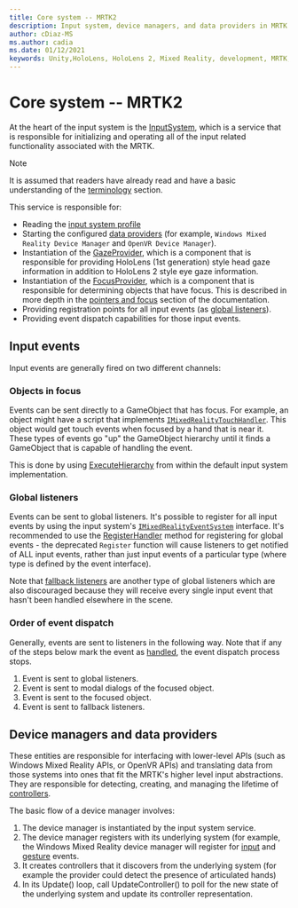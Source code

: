 ```yaml
---
title: Core system -- MRTK2
description: Input system, device managers, and data providers in MRTK
author: cDiaz-MS
ms.author: cadia
ms.date: 01/12/2021
keywords: Unity,HoloLens, HoloLens 2, Mixed Reality, development, MRTK, Events
---
```


# Core system -- MRTK2

At the heart of the input system is the [InputSystem](../features/input/overview.md), which is a service that is responsible for initializing and operating all of the input related functionality associated with the MRTK.

> [!NOTE]
> It is assumed that readers have already read and have a basic understanding of the
> [terminology](terminology.md) section.

This service is responsible for:

- Reading the [input system profile](../configuration/mixed-reality-configuration-guide.md#input-system-settings)
- Starting the configured [data providers](../features/input/input-providers.md) (for example, `Windows Mixed Reality Device Manager` and `OpenVR Device Manager`).
- Instantiation of the [GazeProvider](xref:Microsoft.MixedReality.Toolkit.Input.IMixedRealityGazeProvider), which is a component that is responsible for providing HoloLens (1st generation) style head gaze information
  in addition to HoloLens 2 style eye gaze information.
- Instantiation of the [FocusProvider](xref:Microsoft.MixedReality.Toolkit.Input.IMixedRealityFocusProvider), which is a component that is responsible for determining objects that have focus. This
  is described in more depth in the [pointers and focus](controllers-pointers-and-focus.md#pointers-and-focus) section of the
  documentation.
- Providing registration points for all input events (as [global listeners](#global-listeners)).
- Providing event dispatch capabilities for those input events.

## Input events

Input events are generally fired on two different channels:

### Objects in focus

Events can be sent directly to a GameObject that has focus. For example, an object might
have a script that implements [`IMixedRealityTouchHandler`](xref:Microsoft.MixedReality.Toolkit.Input.IMixedRealityTouchHandler).
This object would get touch events when focused by a hand that is near it. These types of
events go "up" the GameObject hierarchy until it finds a GameObject that is capable of handling
the event.

This is done by using [ExecuteHierarchy](https://docs.unity3d.com/ScriptReference/EventSystems.ExecuteEvents.ExecuteHierarchy.html) from within the default input system implementation.

### Global listeners

Events can be sent to global listeners. It's possible to register for all input events by using
the input system's [`IMixedRealityEventSystem`](xref:Microsoft.MixedReality.Toolkit.IMixedRealityEventSystem)
interface. It's recommended to use the [RegisterHandler](xref:Microsoft.MixedReality.Toolkit.IMixedRealityEventSystem.RegisterHandler%2A)
method for registering for global events - the deprecated `Register` function will cause listeners
to get notified of ALL input events, rather than just input events of a particular type
(where type is defined by the event interface).

Note that [fallback listeners](xref:Microsoft.MixedReality.Toolkit.Input.MixedRealityInputSystem.PushFallbackInputHandler%2A)
are another type of global listeners which are also discouraged because they will receive
every single input event that hasn't been handled elsewhere in the scene.

### Order of event dispatch

Generally, events are sent to listeners in the following way. Note that if any of the steps below mark
the event as [handled](https://docs.unity3d.com/ScriptReference/EventSystems.AbstractEventData-used.html),
the event dispatch process stops.

1. Event is sent to global listeners.
2. Event is sent to modal dialogs of the focused object.
3. Event is sent to the focused object.
4. Event is sent to fallback listeners.

## Device managers and data providers

These entities are responsible for interfacing with lower-level APIs (such as Windows Mixed Reality APIs,
or OpenVR APIs) and translating data from those systems into ones that fit the MRTK's higher
level input abstractions. They are responsible for detecting, creating, and managing the lifetime of
[controllers](controllers-pointers-and-focus.md#controllers).

The basic flow of a device manager involves:

1. The device manager is instantiated by the input system service.
2. The device manager registers with its underlying system (for example, the Windows Mixed Reality
   device manager will register for [input](../features/input/input-events.md) and [gesture](../features/input/gestures.md#gesture-events) events.
3. It creates controllers that it discovers from the underlying system (for example
   the provider could detect the presence of articulated hands)
4. In its Update() loop, call UpdateController() to poll for the new state of the underlying system
   and update its controller representation.
